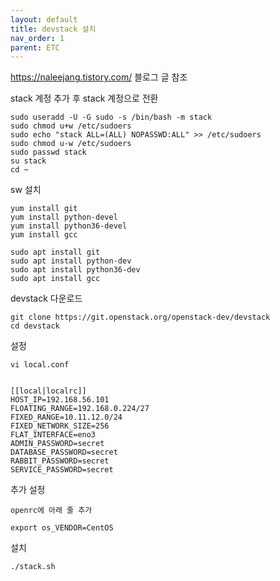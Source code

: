 ```yaml
---
layout: default
title: devstack 설치
nav_order: 1
parent: ETC
---
```

                

https://naleejang.tistory.com/ 블로그 글 참조


stack 계정 추가 후 stack 계정으로 전환

```
sudo useradd -U -G sudo -s /bin/bash -m stack
sudo chmod u+w /etc/sudoers
sudo echo "stack ALL=(ALL) NOPASSWD:ALL" >> /etc/sudoers
sudo chmod u-w /etc/sudoers
sudo passwd stack
su stack
cd ~
```

sw 설치

```
yum install git
yum install python-devel
yum install python36-devel
yum install gcc
```

```
sudo apt install git
sudo apt install python-dev
sudo apt install python36-dev
sudo apt install gcc
```


devstack 다운로드

```
git clone https://git.openstack.org/openstack-dev/devstack
cd devstack
```

설정

```
vi local.conf


[[local|localrc]]
HOST_IP=192.168.56.101
FLOATING_RANGE=192.168.0.224/27
FIXED_RANGE=10.11.12.0/24
FIXED_NETWORK_SIZE=256
FLAT_INTERFACE=eno3
ADMIN_PASSWORD=secret
DATABASE_PASSWORD=secret
RABBIT_PASSWORD=secret
SERVICE_PASSWORD=secret
```

추가 설정

```
openrc에 아래 줄 추가

export os_VENDOR=CentOS
```

설치
```
./stack.sh
```


